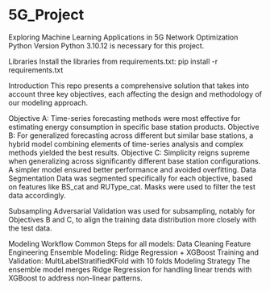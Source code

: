 # 5G_Project
Exploring Machine Learning Applications in 5G Network Optimization
Python Version
Python 3.10.12 is necessary for this project.

Libraries
Install the libraries from requirements.txt: pip install -r requirements.txt

Introduction
This repo presents a comprehensive solution that takes into account three key objectives, each affecting the design and methodology of our modeling approach.

Objective A: Time-series forecasting methods were most effective for estimating energy consumption in specific base station products.
Objective B: For generalized forecasting across different but similar base stations, a hybrid model combining elements of time-series analysis and complex methods yielded the best results.
Objective C: Simplicity reigns supreme when generalizing across significantly different base station configurations. A simpler model ensured better performance and avoided overfitting.
Data Segmentation
Data was segmented specifically for each objective, based on features like BS_cat and RUType_cat. Masks were used to filter the test data accordingly.

Subsampling
Adversarial Validation was used for subsampling, notably for Objectives B and C, to align the training data distribution more closely with the test data.

Modeling Workflow
Common Steps for all models:
Data Cleaning
Feature Engineering
Ensemble Modeling: Ridge Regression + XGBoost
Training and Validation: MultiLabelStratifiedKFold with 10 folds
Modeling Strategy
The ensemble model merges Ridge Regression for handling linear trends with XGBoost to address non-linear patterns.
